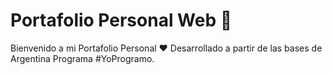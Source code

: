 # Portafolio Personal Web :bookmark_tabs:
Bienvenido a mi Portafolio Personal :heart: Desarrollado a partir de las bases de Argentina Programa #YoProgramo.
